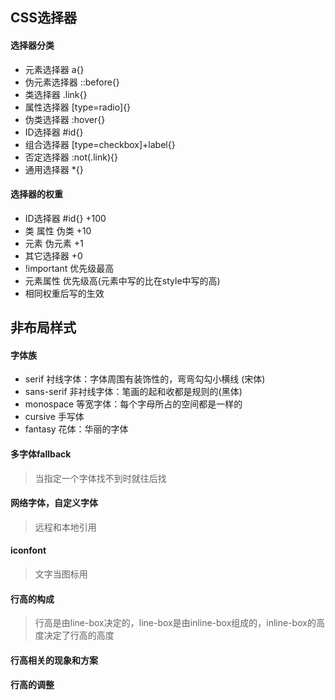 ## CSS选择器

#### 选择器分类

* 元素选择器 a{}
* 伪元素选择器 ::before{}
* 类选择器 .link{}
* 属性选择器 [type=radio]{}
* 伪类选择器 :hover{}
* ID选择器 #id{}
* 组合选择器 [type=checkbox]+label{}
* 否定选择器 :not(.link){}
* 通用选择器 *{}

 #### 选择器的权重

* ID选择器 #id{} +100
* 类 属性 伪类 +10
* 元素 伪元素 +1
* 其它选择器 +0
* !important 优先级最高
* 元素属性 优先级高(元素中写的比在style中写的高)
* 相同权重后写的生效

## 非布局样式

#### 字体族

* serif 衬线字体：字体周围有装饰性的，弯弯勾勾小横线  (宋体)
* sans-serif 非衬线字体：笔画的起和收都是规则的(黑体)
* monospace 等宽字体：每个字母所占的空间都是一样的
* cursive 手写体
* fantasy 花体：华丽的字体

#### 多字体fallback

> 当指定一个字体找不到时就往后找

#### 网络字体，自定义字体

> 远程和本地引用

#### iconfont

> 文字当图标用

#### 行高的构成

> 行高是由line-box决定的，line-box是由inline-box组成的，inline-box的高度决定了行高的高度

#### 行高相关的现象和方案

#### 行高的调整

